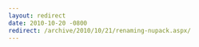 ```yaml
---
layout: redirect
date: 2010-10-20 -0800
redirect: /archive/2010/10/21/renaming-nupack.aspx/
---
```

